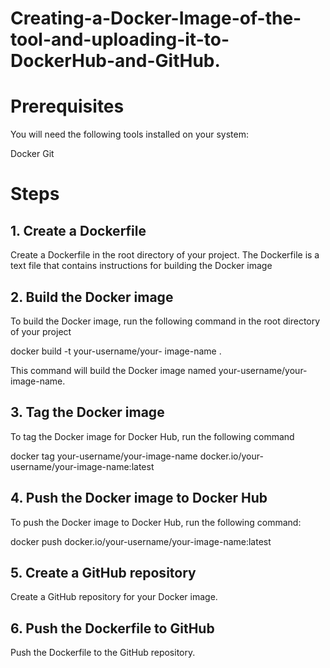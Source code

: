 # Creating-a-Docker-Image-of-the-tool-and-uploading-it-to-DockerHub-and-GitHub.

# Prerequisites
You will need the following tools installed on your system:

Docker
Git

# Steps  

## 1. Create a Dockerfile

Create a Dockerfile in the root directory of your project. The Dockerfile is a text file that contains instructions for building the Docker image

## 2. Build the Docker image

To build the Docker image, run the following command in the root directory of your project

docker build -t your-username/your-  image-name .

This command will build the Docker image named your-username/your-image-name.

## 3. Tag the Docker image

To tag the Docker image for Docker Hub, run the following command

docker tag your-username/your-image-name docker.io/your-username/your-image-name:latest

## 4. Push the Docker image to Docker Hub

To push the Docker image to Docker Hub, run the following command:

docker push docker.io/your-username/your-image-name:latest

## 5. Create a GitHub repository

Create a GitHub repository for your Docker image.


## 6. Push the Dockerfile to GitHub

Push the Dockerfile to the GitHub repository.

